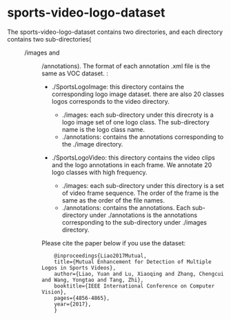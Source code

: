 # sports-video-logo-dataset



The sports-video-logo-dataset contains two directories, and each directory contains two sub-directories(<dir>/images and <dir>/annotations). The format of each annotation .xml file is the same as VOC dataset.
:
- ./SportsLogoImage: this directory contains the corresponding logo image dataset. there are also 20 classes logos corresponds to the video directory.
	- ./images: each sub-directory under this direcroty is a logo image set of one logo class. The sub-directory name is the logo class name.
	- ./annotations: contains the annotations corresponding to the ./image directory.


- ./SportsLogoVideo: this directory contains the video clips and the logo annotations in each frame. We annotate 20 logo classes with high frequency.
	- ./images: each sub-directory under this directory is a set of video frame sequence. The order of the frame is the same as the order of the file names.
	- ./annotations: contains the annotations. Each sub-directory under ./annotations is the annotations corresponding to the sub-directory under ./images directory.



Please cite the paper below if you use the dataset:

		@inproceedings{Liao2017Mutual,
		title={Mutual Enhancement for Detection of Multiple Logos in Sports Videos},
		author={Liao, Yuan and Lu, Xiaoqing and Zhang, Chengcui and Wang, Yongtao and Tang, Zhi},
		booktitle={IEEE International Conference on Computer Vision},
		pages={4856-4865},
		year={2017},
		}
